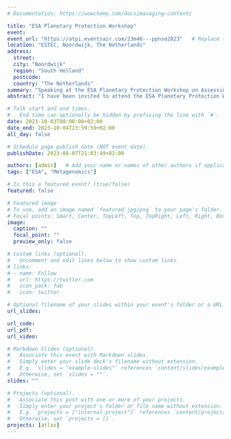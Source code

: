 ```yaml
---
# Documentation: https://wowchemy.com/docs/managing-content/

title: "ESA Planetary Protection Workshop"
event:
event_url: "https://atpi.eventsair.com/23m40---ppnse2023"   # Replace this with the actual workshop URL
location: "ESTEC, Noordwijk, The Netherlands"
address:
  street: 
  city: "Noordwijk"
  region: "South Holland"
  postcode: 
  country: "The Netherlands"
summary: "Speaking at the ESA Planetary Protection Workshop on Assessing metagenomic methods for their inclusion in ESA standards."
abstract: "I have been invited to attend the ESA Planetary Protection Workshop at ESTEC, Noordwijk, The Netherlands, on 3rd-4th October 2023. The workshop aims to discuss and assess metagenomic methods for future inclusion in Planetary Protection practices. It provides an opportunity to learn from international experts in the field and actively participate in work cases."

# Talk start and end times.
#   End time can optionally be hidden by prefixing the line with `#`.
date: 2023-10-03T00:00:00+02:00
date_end: 2023-10-04T23:59:59+02:00
all_day: false

# Schedule page publish date (NOT event date).
publishDate: 2023-08-07T21:03:49+02:00

authors: [admin]   # Add your name or names of other authors if applicable
tags: ["ESA", "Metagenomics"]

# Is this a featured event? (true/false)
featured: false

# Featured image
# To use, add an image named `featured.jpg/png` to your page's folder.
# Focal points: Smart, Center, TopLeft, Top, TopRight, Left, Right, BottomLeft, Bottom, BottomRight.
image:
  caption: ""
  focal_point: ""
  preview_only: false

# Custom links (optional).
#   Uncomment and edit lines below to show custom links.
# links:
# - name: Follow
#   url: https://twitter.com
#   icon_pack: fab
#   icon: twitter

# Optional filename of your slides within your event's folder or a URL.
url_slides:

url_code:
url_pdf:
url_video:

# Markdown Slides (optional).
#   Associate this event with Markdown slides.
#   Simply enter your slide deck's filename without extension.
#   E.g. `slides = "example-slides"` references `content/slides/example-slides.md`.
#   Otherwise, set `slides = ""`.
slides: ""

# Projects (optional).
#   Associate this post with one or more of your projects.
#   Simply enter your project's folder or file name without extension.
#   E.g. `projects = ["internal-project"]` references `content/project/deep-learning/index.md`.
#   Otherwise, set `projects = []`.
projects: [atlas]
---
```



